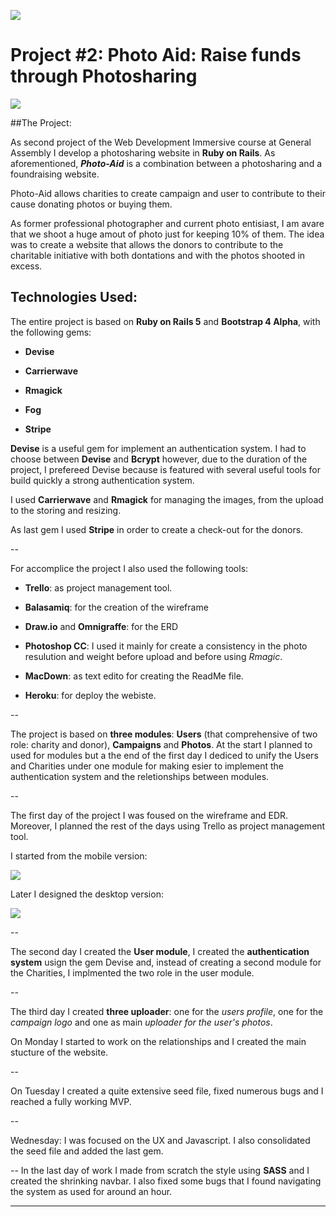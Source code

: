 ![](https://ga-dash.s3.amazonaws.com/production/assets/logo-9f88ae6c9c3871690e33280fcf557f33.png) 

# Project #2: Photo Aid: Raise funds through Photosharing

![](https://s3-eu-west-1.amazonaws.com/photo-aid/Schermata+2016-08-12+alle+00.29.12.png) 

##The Project:

As second project of the Web Development Immersive course at General Assembly I develop a photosharing website in **Ruby on Rails**.
As aforementioned, ***Photo-Aid*** is a combination between a photosharing and a foundraising website.

Photo-Aid allows charities to create campaign and user to contribute to their cause donating photos or buying them.

As former professional photographer and current photo entisiast, I am avare that we shoot a huge amout of photo just for keeping 10% of them. The idea was to create a website that allows the donors to contribute to the charitable initiative with both dontations and with the photos shooted in excess.


## Technologies Used: 

The entire project is based on **Ruby on Rails 5** and **Bootstrap 4 Alpha**, with the following gems:

- **Devise**

- **Carrierwave**

- **Rmagick**

- **Fog**

- **Stripe**

**Devise** is a useful gem for implement an authentication system. I had to choose between **Devise** and **Bcrypt** however, due to the duration of the project, I prefereed Devise because is featured with several useful tools for build quickly a strong authentication system.

I used **Carrierwave** and **Rmagick** for managing the images, from the upload to the storing and resizing.

As last gem I used **Stripe** in order to create a check-out for the donors.

--

For accomplice the project I also used the following tools:

- **Trello**: as project management tool.

- **Balasamiq**: for the creation of the wireframe

- **Draw.io** and **Omnigraffe**: for the ERD

- **Photoshop CC**: I used it mainly for create a consistency in the photo resulution and weight before upload and before using *Rmagic*.

- **MacDown**: as text edito for creating the ReadMe file.

- **Heroku**: for deploy the webiste.

--

The project is based on **three modules**: **Users** (that comprehensive of two role: charity and donor), **Campaigns** and **Photos**. At the start I planned to used for modules but a the end of the first day I dediced to unify the Users and Charities under one module for making esier to implement the authentication system and the reletionships between modules. 

--

The first day of the project I was foused on the wireframe and EDR. Moreover, I planned the rest of the days using Trello as project management tool.

I started from the mobile version: 

![](https://s3-eu-west-1.amazonaws.com/photo-aid/Mobile+Mockup.png) 

Later I designed the desktop version:

![](https://s3-eu-west-1.amazonaws.com/photo-aid/New+Mockup+2.png) 

--

The second day I created the **User module**, I created the **authentication system** usign the gem Devise and, instead of creating a second module for the Charities, I implmented the two role in the user module.

--

The third day I created **three uploader**: one for the *users profile*, one for the *campaign logo* and one as main *uploader for the user's photos*.

On Monday I started to work on the relationships and I created the main stucture of the website.

--

On Tuesday I created a quite extensive seed file, fixed numerous bugs and I reached a fully working MVP.

--

Wednesday: I was focused on the UX and Javascript. I also consolidated the seed file and added the last gem.

-- In the last day of work I made from scratch the style using **SASS** and I created the shrinking navbar. 
I also fixed some bugs that I found navigating the system as used for around an hour. 

---
